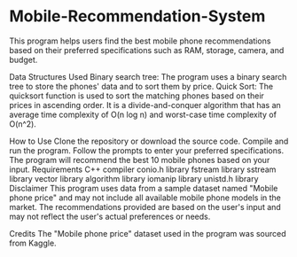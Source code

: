 # Mobile-Recommendation-System
This program helps users find the best mobile phone recommendations based on their preferred specifications such as RAM, storage, camera, and budget.

Data Structures Used
Binary search tree: 
  The program uses a binary search tree to store the phones' data and to sort them by price.
Quick Sort: 
  The quicksort function is used to sort the matching phones based on their prices in ascending order. It is a divide-and-conquer algorithm that has an average time complexity of O(n log n) and worst-case time complexity of O(n^2).

How to Use
Clone the repository or download the source code.
Compile and run the program.
Follow the prompts to enter your preferred specifications.
The program will recommend the best 10 mobile phones based on your input.
Requirements
C++ compiler
conio.h library
fstream library
sstream library
vector library
algorithm library
iomanip library
unistd.h library
Disclaimer
This program uses data from a sample dataset named "Mobile phone price" and may not include all available mobile phone models in the market. The recommendations provided are based on the user's input and may not reflect the user's actual preferences or needs.

Credits
The "Mobile phone price" dataset used in the program was sourced from Kaggle.
